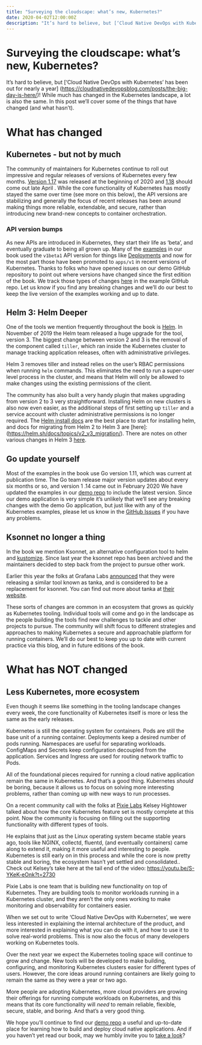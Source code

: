 ```yaml
---
title: "Surveying the cloudscape: what’s new, Kubernetes?"
date: 2020-04-02T12:00:00Z
description: "It’s hard to believe, but [‘Cloud Native DevOps with Kubernetes’ has been out for nearly a year] (https://cloudnativedevopsblog.com/posts/the-big-day-is-here/)! While much has changed in the Kubernetes landscape, a lot is also the same. In this post we’ll cover some of the things that have changed (and what hasn’t)."
---
```


# Surveying the cloudscape: what’s new, Kubernetes?

It’s hard to believe, but [‘Cloud Native DevOps with Kubernetes’ has been out for nearly a year] (https://cloudnativedevopsblog.com/posts/the-big-day-is-here/)! While much has changed in the Kubernetes landscape, a lot is also the same. In this post we’ll cover some of the things that have changed (and what hasn’t).

# What has changed

## Kubernetes - but not by much
The community of maintainers for Kubernetes continue to roll out impressive and regular releases of versions of Kubernetes every few months. [Version 1.17](https://kubernetes.io/blog/2019/12/09/kubernetes-1-17-release-announcement/) was released at the beginning of 2020 and [1.18](https://kubernetes.io/blog/2020/03/25/kubernetes-1-18-release-announcement/) should come out late April . While the core functionality of Kubernetes has mostly stayed the same over time (see more on this below), the API versions are stabilizing and generally the focus of recent releases has been around making things more reliable, extendable, and secure, rather than introducing new brand-new concepts to container orchestration.

### API version bumps

As new APIs are introduced in Kubernetes, they start their life as ‘beta’, and eventually graduate to being all grown up. Many of the [examples](https://github.com/cloudnativedevops/demo) in our book used the `v1beta1` API version for things like [Deployments](https://kubernetes.io/docs/concepts/workloads/controllers/deployment/) and now for the most part those have been promoted to `apps/v1` in recent versions of Kubernetes. Thanks to folks who have opened issues on our demo GitHub repository to point out where versions have changed since the first edition of the book. We track those types of changes [here](https://github.com/cloudnativedevops/demo#known-issues) in the example GitHub repo. Let us know if you find any breaking changes and we’ll do our best to keep the live version of the examples working and up to date.

## Helm 3: Helm Deeper

One of the tools we mention frequently throughout the book is [Helm](https://helm.sh/). In November of 2019 the Helm team released a huge upgrade for the tool, version 3. The biggest change between version 2 and 3 is the removal of the component called `tiller`, which ran inside the Kubernetes cluster to manage tracking application releases, often with administrative privileges.

Helm 3 removes tiller and instead relies on the user’s RBAC permissions when running `helm` commands. This eliminates the need to run a super-user level process in the cluster, and means that Helm will only be allowed to make changes using the existing permissions of the client.

The community has also built a very handy plugin that makes upgrading from version 2 to 3 very straightforward. Installing Helm on new clusters is also now even easier, as the additional steps of first setting up `tiller` and a service account with cluster administrative permissions is no longer required. The [Helm install docs](https://helm.sh/docs/intro/install/) are the best place to start for installing helm, and docs for migrating from Helm 2 to Helm 3 are [here]: (https://helm.sh/docs/topics/v2_v3_migration/). There are notes on other various changes in Helm 3 [here](https://v3.helm.sh/docs/faq/#changes-since-helm-2).


## Go update yourself

Most of the examples in the book use Go version 1.11, which was current at publication time. The Go team release major version updates about every six months or so, and version 1 .14 came out in February 2020 We have updated the examples in our [demo repo](https://github.com/cloudnativedevops/demo) to include the latest version. Since our demo application is very simple it’s unlikely that we’ll see any breaking changes with the demo Go application, but just like with any of the Kubernetes examples, please let us know in the [GitHub Issues](https://github.com/cloudnativedevops/demo/issues) if you have any problems.

## Ksonnet no longer a thing

In the book we mention Ksonnet, an alternative configuration tool to helm and [kustomize](https://github.com/kubernetes-sigs/kustomize). Since last year the ksonnet repo has been archived and the maintainers decided to step back from the project to pursue other work.

Earlier this year the folks at Grafana Labs [announced](https://grafana.com/blog/2020/01/09/introducing-tanka-our-way-of-deploying-to-kubernetes/) that they were releasing a similar tool known as tanka, and is considered to be a replacement for ksonnet. You can find out more about tanka at [their website](https://tanka.dev/).

These sorts of changes are common in an ecosystem that grows as quickly as Kubernetes tooling. Individual tools will come and go in the landscape as the people building the tools find new challenges to tackle and other projects to pursue. The community will shift focus to different strategies and approaches to making Kubernetes a secure and approachable platform for running containers. We’ll do our best to keep you up to date with current practice via this blog, and in future editions of the book.

# What has NOT changed

## Less Kubernetes, more ecosystem

Even though it seems like something in the tooling landscape changes every week, the core functionality of Kubernetes itself is more or less the same as the early releases.

Kubernetes is still the operating system for containers. Pods are still the base unit of a running container. Deployments keep a desired number of pods running. Namespaces are useful for separating workloads. ConfigMaps and Secrets keep configuration decoupled from the application. Services and Ingress are used for routing network traffic to Pods.

All of the foundational pieces required for running a cloud native application remain the same in Kubernetes. And that’s a good thing. Kubernetes _should_ be boring, because it allows us to focus on solving more interesting problems, rather than coming up with new ways to run processes.

On a recent community call with the folks at [Pixie Labs](https://pixielabs.ai/) Kelsey Hightower talked about how the core Kubernetes feature set is mostly complete at this point. Now the community is focusing on filling out the supporting functionality with different types of tools.

He explains that just as the Linux operating system became stable years ago, tools like NGINX, collectd, fluentd, (and eventually containers) came along to extend it, making it more useful and interesting to people. Kubernetes is still early on in this process and while the core is now pretty stable and boring, the ecosystem hasn’t yet settled and consolidated.. Check out Kelsey’s take here at the tail end of the video:
https://youtu.be/S-YKeK-eOnk?t=2730

Pixie Labs is one team that is building new functionality on top of Kubernetes. They are building tools to monitor workloads running in a Kubernetes cluster, and they aren’t the only ones working to make monitoring and observability for containers easier. 

When we set out to write ‘Cloud Native DevOps with Kubernetes’, we were less interested in explaining the internal architecture of the product, and more interested in explaining what you can do with it, and how to use it to solve real-world problems. This is now also the focus of many developers working on Kubernetes tools.

Over the next year we expect the Kubernetes tooling space will continue to grow and change. New tools will be developed to make building, configuring, and monitoring Kubernetes clusters easier for different types of users. However, the core ideas around running containers are likely going to remain the same as they were a year or two ago. 

More people are adopting Kubernetes, more cloud providers are growing their offerings for running compute workloads on Kubernetes, and this means that its core functionality will _need_ to remain reliable, flexible, secure, stable, and boring. And that’s a very good thing.

We hope you’ll continue to find our [demo repo](https://github.com/cloudnativedevops/demo) a useful and up-to-date place for learning how to build and deploy cloud native applications. And if you haven’t yet read our book, may we humbly invite you to [take a look](https://amzn.to/2PEPTjc)?

